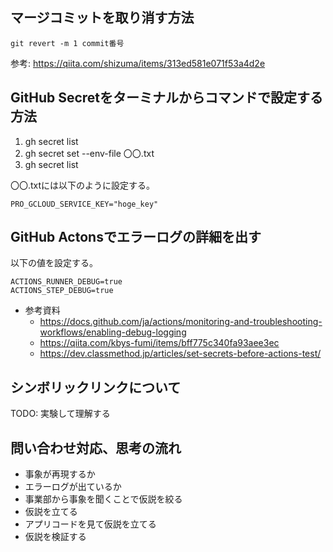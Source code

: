 ## マージコミットを取り消す方法

```shell
git revert -m 1 commit番号
```

参考: https://qiita.com/shizuma/items/313ed581e071f53a4d2e

## GitHub Secretをターミナルからコマンドで設定する方法

1. gh secret list
2. gh secret set --env-file 〇〇.txt
3. gh secret list

〇〇.txtには以下のように設定する。

```
PRO_GCLOUD_SERVICE_KEY="hoge_key"
```

## GitHub Actonsでエラーログの詳細を出す

以下の値を設定する。

```
ACTIONS_RUNNER_DEBUG=true
ACTIONS_STEP_DEBUG=true
```

- 参考資料
    - https://docs.github.com/ja/actions/monitoring-and-troubleshooting-workflows/enabling-debug-logging
    - https://qiita.com/kbys-fumi/items/bff775c340fa93aee3ec
    - https://dev.classmethod.jp/articles/set-secrets-before-actions-test/

## シンボリックリンクについて

TODO: 実験して理解する

## 問い合わせ対応、思考の流れ

- 事象が再現するか
- エラーログが出ているか
- 事業部から事象を聞くことで仮説を絞る
- 仮説を立てる
- アプリコードを見て仮説を立てる
- 仮説を検証する
